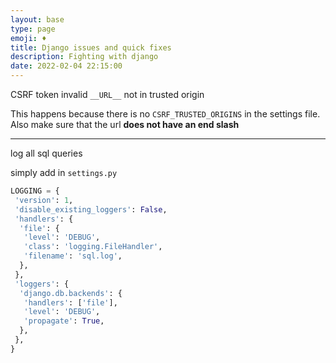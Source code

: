 ```yaml
---
layout: base
type: page
emoji: ♦️
title: Django issues and quick fixes
description: Fighting with django
date: 2022-02-04 22:15:00
---
```


CSRF token invalid `__URL__` not in trusted origin

This happens because there is no `CSRF_TRUSTED_ORIGINS` in the settings file. Also make sure that the url __does not have an end slash__
 
 ---

log all sql queries

simply add in `settings.py`

```python
LOGGING = {
 'version': 1,
 'disable_existing_loggers': False,
 'handlers': {
  'file': {
   'level': 'DEBUG',
   'class': 'logging.FileHandler',
   'filename': 'sql.log',
  },
 },
 'loggers': {
  'django.db.backends': {
   'handlers': ['file'],
   'level': 'DEBUG',
   'propagate': True,
  },
 },
}

```
